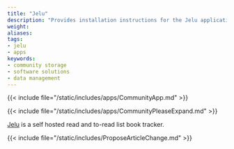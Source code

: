 ```yaml
---
title: "Jelu"
description: "Provides installation instructions for the Jelu application in TrueNAS."
weight: 
aliases:
tags:
- jelu
- apps
keywords:
- community storage
- software solutions
- data management
---
```


{{< include file="/static/includes/apps/CommunityApp.md" >}}

{{< include file="/static/includes/apps/CommunityPleaseExpand.md" >}}

<a href="https://github.com/bayang/jelu">Jelu</a> is a self hosted read and to-read list book tracker.

{{< include file="/static/includes/ProposeArticleChange.md" >}}

